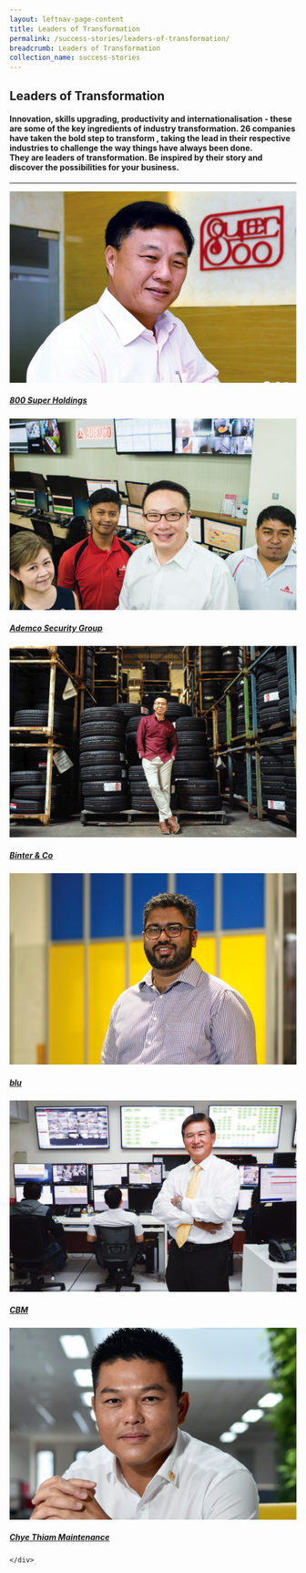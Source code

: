 ```yaml
---
layout: leftnav-page-content
title: Leaders of Transformation
permalink: /success-stories/leaders-of-transformation/
breadcrumb: Leaders of Transformation
collection_name: success-stories
---
```


## Leaders of Transformation
<h4 class="subtitle"> Innovation, skills upgrading, productivity and internationalisation - these are some of the key ingredients of industry transformation. 26 companies have taken the bold step to transform , taking the lead in their respective industries to challenge the way things have always been done. <br/>
They are leaders of transformation. Be inspired by their story and discover the possibilities for your business.</h4>

---
<div>
	<div class="row is-multiline">
		<div class="col is-half-tablet padding--bottom--lg">
			<a href="/success-stories/leaders-of-transformation/super-800-holdings/" class="project-link">
				<img src="/images/800-super-holdings.png" alt="800 Super Holdings" class="project-image" width="" height="">
                 <div class="project-card">
	          <div class="project-title margin--bottom--xs">
	              <h5><b>800 Super Holdings</b></h5>
	          </div>
	      </div>
			</a>
		</div>
		<div class="col is-half-tablet padding--bottom--lg">
			<a href="/success-stories/leaders-of-transformation/the-golden-concepts/" class="project-link">
				<img src="/images/ademco.png" alt="Ademco Security Group" class="project-image" width="" height="">
                 <div class="project-card">
	          <div class="project-title margin--bottom--xs">
	              <h5><b>Ademco Security Group</b></h5>
	          </div>
	      </div>
			</a>
		</div>
        <div class="col is-half-tablet padding--bottom--lg">
			<a href="/success-stories/leaders-of-transformation/the-golden-concepts/" class="project-link">
				<img src="/images/Binter-Co.png" alt="Binter & Co" class="project-image" width="" height="">
                 <div class="project-card">
	          <div class="project-title margin--bottom--xs">
	              <h5><b>Binter & Co</b></h5>
	          </div>
	      </div>
			</a>
		</div>
        <div class="col is-half-tablet padding--bottom--lg">
			<a href="/success-stories/leaders-of-transformation/the-golden-concepts/" class="project-link">
				<img src="/images/blu.png" alt="blu" class="project-image" width="" height="">
                 <div class="project-card">
	          <div class="project-title margin--bottom--xs">
	              <h5><b>blu</b></h5>
	          </div>
	      </div>
			</a>
		</div>
         <div class="col is-half-tablet padding--bottom--lg">
			<a href="/success-stories/leaders-of-transformation/the-golden-concepts/" class="project-link">
				<img src="/images/CBM.png" alt="CBM" class="project-image" width="" height="">
                 <div class="project-card">
	          <div class="project-title margin--bottom--xs">
	              <h5><b>CBM</b></h5>
	          </div>
	      </div>
			</a>
		</div>
         <div class="col is-half-tablet padding--bottom--lg">
			<a href="/success-stories/leaders-of-transformation/the-golden-concepts/" class="project-link">
				<img src="/images/Chye-Thiam-Maintenance.png" alt="Chye Thiam Maintenance" class="project-image" width="" height="">
                 <div class="project-card">
	          <div class="project-title margin--bottom--xs">
	              <h5><b>Chye Thiam Maintenance</b></h5>
	          </div>
	      </div>
			</a>
		</div>
	
		
		
		
	</div>
</div>
